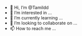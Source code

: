 - 👋 Hi, I’m @Tamildd
- 👀 I’m interested in ...
- 🌱 I’m currently learning ...
- 💞️ I’m looking to collaborate on ...
- 📫 How to reach me ...

<!---
Tamildd/Tamildd is a ✨ special ✨ repository because its `README.md` (this file) appears on your GitHub profile.
You can click the Preview link to take a look at your changes.
--->
